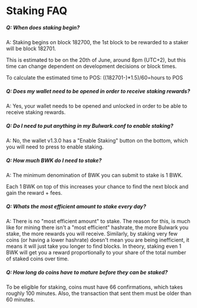 # Staking FAQ

##### Q: When does staking begin?

A: Staking begins on block 182700, the 1st block to be rewarded to a staker will be block 182701.

This is estimated to be on the 20th of June, around 8pm (UTC+2), but this time can change dependent on development decisions or block times.

To calculate the estimated time to POS: ((182701-<current block height>)*1.5)/60=hours to POS

##### Q: Does my wallet need to be opened in order to receive staking rewards?

A: Yes, your wallet needs to be opened and unlocked in order to be able to receive staking rewards.

##### Q: Do I need to put anything in my Bulwark.conf to enable staking?

A: No, the wallet v1.3.0 has a "Enable Staking" button on the bottom, which you will need to press to enable staking.

##### Q: How much BWK do I need to stake?

A: The minimum denomination of BWK you can submit to stake is 1 BWK.

Each 1 BWK on top of this increases your chance to find the next block and gain the reward + fees.

##### Q: Whats the most efficient amount to stake every day?

A: There is no "most efficient amount" to stake. The reason for this, is much like for mining there isn't a "most efficient" hashrate, the more Bulwark you stake, the more rewards you will receive. Similarly, by staking very few coins (or having a lower hashrate) doesn't mean you are being inefficient, it means it will just take you longer to find blocks. In theory, staking even 1 BWK will get you a reward proportionally to your share of the total number of staked coins over time.

##### Q: How long do coins have to mature before they can be staked?

To be eligible for staking, coins must have 66 confirmations, which takes roughly 100 minutes. Also, the transaction that sent them must be older than 60 minutes. 
